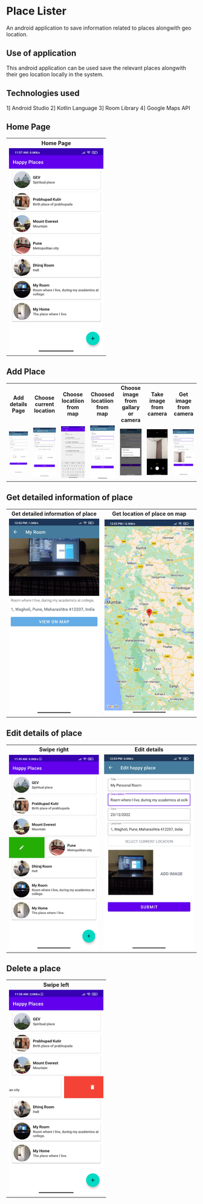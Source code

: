 # Place Lister
An android application to save information related to places alongwith geo location.

## Use of application
This android application can be used save the relevant places alongwith their geo location locally in the system.

## Technologies used
1] Android Studio
2] Kotlin Language
3] Room Library
4] Google Maps API


## Home Page
<table>
  <tr>
    <th>Home Page</th>
  </tr>
  <tr>
	<td> <img src="https://github.com/vinodpatildev/Place-Lister/blob/master/screenshots%20of%20app/home.jpg" width="250" /> </td>
  </tr>
</table>

## Add Place
<table>
  <tr>
	<th>Add details Page</th>
	<th>Choose current location</th>
	<th>Choose locatiion from map</th>
	<th>Choosed locatiion from map</th>
	<th>Choose image from gallary or camera</th>
	<th>Take image from camera</th>
	<th>Get image from camera</th>
  </tr>
  <tr>
	<td> <img src="https://github.com/vinodpatildev/Place-Lister/blob/master/screenshots%20of%20app/add_details_page.jpg" width="250" /> </td>
	<td> <img src="https://github.com/vinodpatildev/Place-Lister/blob/master/screenshots%20of%20app/add_details_choose_current_location.jpg" width="250" /> </td>
	<td> <img src="https://github.com/vinodpatildev/Place-Lister/blob/master/screenshots%20of%20app/add_details_choose_location_from_map.jpg" width="250" /> </td>
	<td> <img src="https://github.com/vinodpatildev/Place-Lister/blob/master/screenshots%20of%20app/add_details_choosed_location_from_map.jpg" width="250" /> </td>
	<td> <img src="https://github.com/vinodpatildev/Place-Lister/blob/master/screenshots%20of%20app/add_details_choose_image_from_gallary_camera.jpg" width="250" /> </td>
	<td> <img src="https://github.com/vinodpatildev/Place-Lister/blob/master/screenshots%20of%20app/add_details_choose_image_from_camera.jpg" width="250" /> </td>
	<td> <img src="https://github.com/vinodpatildev/Place-Lister/blob/master/screenshots%20of%20app/add_details_get_choosen_image.jpg" width="250" /> </td>
  </tr>
</table>

## Get detailed information of place
<table>
  <tr>
	<th>Get detailed information of place</th>
	<th>Get location of place on map</th>
  </tr>
<tr>
	<td> <img src="https://github.com/vinodpatildev/Place-Lister/blob/master/screenshots%20of%20app/detailed_view_place.jpg" width="250" /> </td>
	<td> <img src="https://github.com/vinodpatildev/Place-Lister/blob/master/screenshots%20of%20app/detailed_view_place_on_map.jpg" width="250" /> </td>
  </tr>
</table>

## Edit details of place
<table>
  <tr>
	<th>Swipe right</th>
	<th>Edit details</th>
  </tr>
<tr>
	<td> <img src="https://github.com/vinodpatildev/Place-Lister/blob/master/screenshots%20of%20app/swipe_right_to_edit.jpg" width="250" /> </td>
	<td> <img src="https://github.com/vinodpatildev/Place-Lister/blob/master/screenshots%20of%20app/edit_place_details.jpg" width="250" /> </td>
  </tr>
</table>

## Delete a place
<table>
  <tr>
	<th>Swipe left</th>
  </tr>
<tr>
	<td> <img src="https://github.com/vinodpatildev/Place-Lister/blob/master/screenshots%20of%20app/swipe_left_to_delete.jpg" width="250" /> </td>
  </tr>
</table>